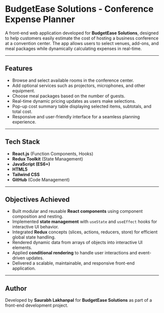 # BudgetEase Solutions - Conference Expense Planner  

A front-end web application developed for **BudgetEase Solutions**, designed to help customers easily estimate the cost of hosting a business conference at a convention center. The app allows users to select venues, add-ons, and meal packages while dynamically calculating expenses in real-time.  

---

## Features  
- Browse and select available rooms in the conference center.  
- Add optional services such as projectors, microphones, and other equipment.  
- Choose meal packages based on the number of guests.  
- Real-time dynamic pricing updates as users make selections.  
- Pop-up cost summary table displaying selected items, subtotals, and total cost.  
- Responsive and user-friendly interface for a seamless planning experience.  

---

## Tech Stack  
- **React.js** (Function Components, Hooks)  
- **Redux Toolkit** (State Management)  
- **JavaScript (ES6+)**  
- **HTML5**  
- **Tailwind CSS**  
- **GitHub** (Code Management)  

---

## Objectives Achieved  
- Built modular and reusable **React components** using component composition and nesting.  
- Implemented **state management** with `useState` and `useEffect` hooks for interactive UI behavior.  
- Integrated **Redux** concepts (slices, actions, reducers, store) for efficient global state handling.  
- Rendered dynamic data from arrays of objects into interactive UI elements.  
- Applied **conditional rendering** to handle user interactions and event-driven updates.  
- Delivered a scalable, maintainable, and responsive front-end application.  


---

## Author  
Developed by **Saurabh Lakhanpal** for **BudgetEase Solutions** as part of a front-end development project.  
